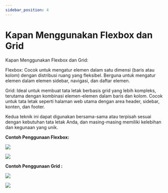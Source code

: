 ```yaml
---
sidebar_position: 4
---
```


# Kapan Menggunakan Flexbox dan Grid


Kapan Menggunakan Flexbox dan Grid:

  

Flexbox: Cocok untuk mengatur elemen dalam satu dimensi (baris atau kolom) dengan distribusi ruang yang fleksibel. Berguna untuk mengatur elemen dalam elemen sidebar, navigasi, dan daftar elemen.

  

Grid: Ideal untuk membuat tata letak berbasis grid yang lebih kompleks, terutama dengan kombinasi elemen-elemen dalam baris dan kolom. Cocok untuk tata letak seperti halaman web utama dengan area header, sidebar, konten, dan footer.

  

Kedua teknik ini dapat digunakan bersama-sama atau terpisah sesuai dengan kebutuhan tata letak Anda, dan masing-masing memiliki kelebihan dan kegunaan yang unik.

**Contoh Penggunaan Flexbox:**

  

![](https://lh7-us.googleusercontent.com/docsz/AD_4nXeJGl02wCOkJGkEhDlKAM_Dn9tNlGY2AUZ_Z0iy0paj-Rt3y_5X9yPWrZunPWFBU840LiYNgflQg3lRDt9PB-749iaH3gXlPo6hH8PPy5ze5ZfMq4Pg2egAoDuyJRtN3LvFywmqC8hrGIPVVOR14W8EfW2ZJiQ5DrwiztAihQ?key=ESYW2iUyREQEYzkaKMR1vg)

![](https://lh7-us.googleusercontent.com/docsz/AD_4nXcky8stDc79d5ZXh_Oheys1pA6ZS4dZtpiEQwIo7YYqlQ9HhNbiCRk28yhGCLfiMP95coXW15y2M2QA3ZBPjs7hL9uCZskM4BYH_KunzeyBdvl9p1l25XvJul_RaYQg2-tc5_Irnp-ozUU8-qOUrBAKY1MY6wqJ4TfsHaMz?key=ESYW2iUyREQEYzkaKMR1vg)

  

**Contoh Penggunaan Grid :**

![](https://lh7-us.googleusercontent.com/docsz/AD_4nXeE8Vqv31vCHrfyK-4rF5FA8gMMQ-OM5J6oL8tm-hiUrrXigw0J9HPwABsUWKscd9CuiqLYEiIYUdfEUacb0mmDmsGKhGVr0LI9yCNXzUM-9PyzywdVfo8DjGpntzKJmpccZ11gAWSSVOz1KyIFjm8Zi59YDcXSXyDQNDKW4A?key=ESYW2iUyREQEYzkaKMR1vg)

![](https://lh7-us.googleusercontent.com/docsz/AD_4nXd-tYhQ5h6Gh2aAoE7KBHZVVS4-ZGZ2RTGAtweWbvPlVsfgfmYkQh7puDTDFSbnioENnsjr8uJL-obWlbOoeeG3BWOAT5VXGZeKRaT-AIWXblP7gG5NpK1l5n2GSOYE3wMOsyHx5Ikjt8V356FDEvlLIZ9TEO_afY_U8Z3Q2Q?key=ESYW2iUyREQEYzkaKMR1vg)